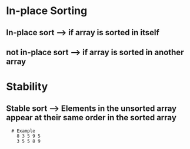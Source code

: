 # In-place Sorting ###########################################
## In-place sort     --> if array is sorted in itself
## not in-place sort --> if array is sorted in another array

# Stability ##################################################
## Stable sort       --> Elements in the unsorted array appear at their same order in the sorted array
      # Example
        8 3 5 9 5
        3 5 5 8 9




